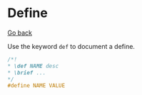 # Define

[Go back](../c.md)

Use the keyword `def` to document a define.

```c
/*!
* \def NAME desc
* \brief ...
*/
#define NAME VALUE
```